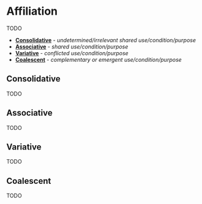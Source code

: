 # Affiliation

TODO

- [**Consolidative**](#consolidative) - _undetermined/irrelevant shared use/condition/purpose_
- [**Associative**](#associative) - _shared use/condition/purpose_
- [**Variative**](#variative) - _conflicted use/condition/purpose_
- [**Coalescent**](#coalescent) - _complementary or emergent use/condition/purpose_
## Consolidative

TODO

## Associative

TODO

## Variative

TODO

## Coalescent

TODO

